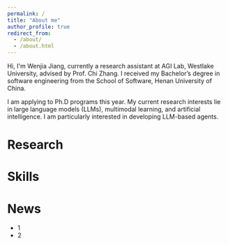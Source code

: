 ```yaml
---
permalink: /
title: "About me"
author_profile: true
redirect_from:
  - /about/
  - /about.html
---
```


Hi, I'm Wenjia Jiang, currently a research assistant at AGI Lab, Westlake University, advised by Prof. Chi Zhang. I received my Bachelor’s degree in software engineering from the School of Software, Henan University of China.

I am applying to Ph.D programs this year. My current research interests lie in large language models (LLMs), multimodal learning, and artificial intelligence. I am particularly interested in developing LLM-based agents.

# Research

# Skills

# News

- 1
- 2
